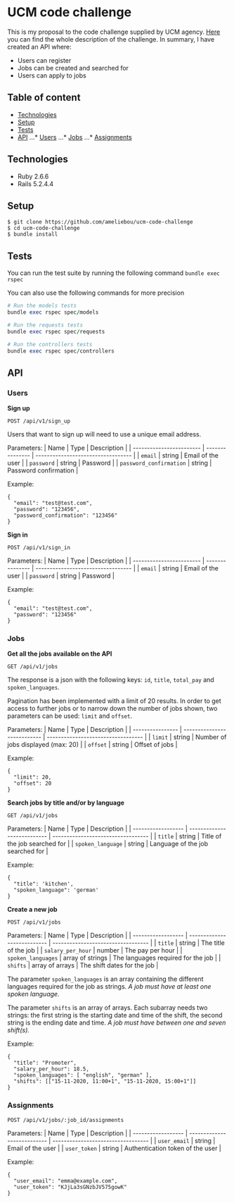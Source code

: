 # UCM code challenge

This is my proposal to the code challenge supplied by UCM agency.
[Here](https://docs.google.com/document/d/11HfJX4YIzdb7UY5oDgi8toa4JObmtuNPNojY8vnEDAM/view) you can find the whole description of the challenge.
In summary, I have created an API where:
* Users can register
* Jobs can be created and searched for
* Users can apply to jobs

## Table of content
* [Technologies](#technologies)
* [Setup](#setup)
* [Tests](#test)
* [API](#api)
...* [Users](#users)
...* [Jobs](#jobs)
...* [Assignments](#assignments)

## Technologies
* Ruby 2.6.6
* Rails 5.2.4.4

## Setup
```
$ git clone https://github.com/ameliebou/ucm-code-challenge
$ cd ucm-code-challenge
$ bundle install
```

## Tests
You can run the test suite by running the following command
`bundle exec rspec`

You can also use the following commands for more precision
```ruby
# Run the models tests
bundle exec rspec spec/models

# Run the requests tests
bundle exec rspec spec/requests

# Run the controllers tests
bundle exec rspec spec/controllers
```

## API

### Users

**Sign up**

`POST /api/v1/sign_up`

Users that want to sign up will need to use a unique email address.

Parameters:
| Name                     | Type            | Description                        |
| ------------------------ | --------------- | ---------------------------------- |
| `email`                  | string          | Email of the user                  |
| `password`               | string          | Password                           |
| `password_confirmation`  | string          | Password confirmation              |

Example:
```
{
  "email": "test@test.com",
  "password": "123456",
  "password_confirmation": "123456"
}
```

**Sign in**

`POST /api/v1/sign_in`

Parameters:
| Name                     | Type            | Description                        |
| ------------------------ | --------------- | ---------------------------------- |
| `email`                  | string          | Email of the user                  |
| `password`               | string          | Password                           |

Example:
```
{
  "email": "test@test.com",
  "password": "123456"
}
```

### Jobs
**Get all the jobs available on the API**

`GET /api/v1/jobs`

The response is a json with the following keys: `id`, `title`, `total_pay` and `spoken_languages`.

Pagination has been implemented with a limit of 20 results. In order to get access to further jobs or to narrow down the number of jobs shown, two parameters can be used: `limit` and `offset`.

Parameters:
| Name             | Type                        | Description                        |
| ---------------- | --------------------------- | ---------------------------------- |
| `limit`          | string                      | Number of jobs displayed (max: 20) |
| `offset`         | string                      | Offset of jobs                     |


Example:
```
{
  "limit": 20,
  "offset": 20
}
```

**Search jobs by title and/or by language**

`GET /api/v1/jobs`

Parameters:
| Name               | Type                        | Description                        |
| ------------------ | --------------------------- | ---------------------------------- |
| `title`            | string                      | Title of the job searched for      |
| `spoken_language`  | string                      | Language of the job searched for   |

Example:
```
{
  "title": 'kitchen',
  "spoken_language": 'german'
}
```

**Create a new job**

`POST /api/v1/jobs`

Parameters:
| Name               | Type                        | Description                        |
| ------------------ | --------------------------- | ---------------------------------- |
| `title`            | string                      | The title of the job               |
| `salary_per_hour`  | number                      | The pay per hour                   |
| `spoken_languages` | array of strings            | The languages required for the job |
| `shifts`           | array of arrays             | The shift dates for the job        |

The parameter `spoken_languages` is an array containing the different languages required for the job as strings. *A job must have at least one spoken language.*

The parameter `shifts` is an array of arrays. Each subarray needs two strings: the first string is the starting date and time of the shift, the second string is the ending date and time. *A job must have between one and seven shift(s).*

Example:
```
{
  "title": "Promoter",
  "salary_per_hour": 18.5,
  "spoken_languages": [ "english", "german" ],
  "shifts": [["15-11-2020, 11:00+1", "15-11-2020, 15:00+1"]]
}
```

### Assignments

`POST /api/v1/jobs/:job_id/assignments`

Parameters:
| Name               | Type                        | Description                        |
| ------------------ | --------------------------- | ---------------------------------- |
| `user_email`       | string                      | Email of the user                  |
| `user_token`       | string                      | Authentication token of the user   |

Example:
```
{
  "user_email": "emma@example.com",
  "user_token": "KJjLa3sGNzbJV575gowK"
}
```
